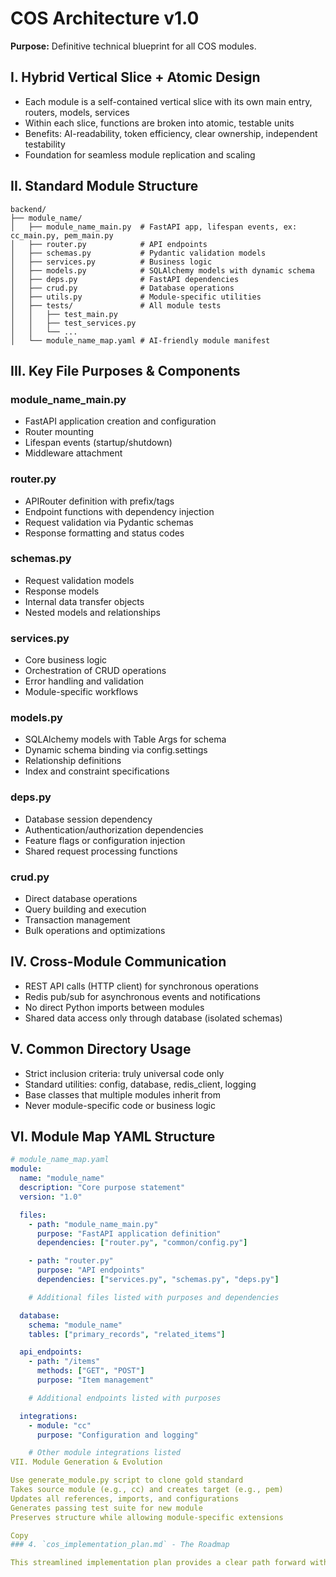 # COS Architecture v1.0
**Purpose:** Definitive technical blueprint for all COS modules.

## I. Hybrid Vertical Slice + Atomic Design
- Each module is a self-contained vertical slice with its own main entry, routers, models, services
- Within each slice, functions are broken into atomic, testable units
- Benefits: AI-readability, token efficiency, clear ownership, independent testability
- Foundation for seamless module replication and scaling

## II. Standard Module Structure
```file_structure
backend/
├── module_name/
│   ├── module_name_main.py  # FastAPI app, lifespan events, ex: cc_main.py, pem_main.py
│   ├── router.py            # API endpoints
│   ├── schemas.py           # Pydantic validation models
│   ├── services.py          # Business logic
│   ├── models.py            # SQLAlchemy models with dynamic schema
│   ├── deps.py              # FastAPI dependencies
│   ├── crud.py              # Database operations
│   ├── utils.py             # Module-specific utilities
│   ├── tests/               # All module tests
│   │   ├── test_main.py
│   │   ├── test_services.py
│   │   └── ...
│   └── module_name_map.yaml # AI-friendly module manifest
```

## III. Key File Purposes & Components

### module_name_main.py
- FastAPI application creation and configuration
- Router mounting
- Lifespan events (startup/shutdown)
- Middleware attachment

### router.py
- APIRouter definition with prefix/tags
- Endpoint functions with dependency injection
- Request validation via Pydantic schemas
- Response formatting and status codes

### schemas.py
- Request validation models
- Response models
- Internal data transfer objects
- Nested models and relationships

### services.py
- Core business logic
- Orchestration of CRUD operations
- Error handling and validation
- Module-specific workflows

### models.py
- SQLAlchemy models with Table Args for schema
- Dynamic schema binding via config.settings
- Relationship definitions
- Index and constraint specifications

### deps.py
- Database session dependency
- Authentication/authorization dependencies
- Feature flags or configuration injection
- Shared request processing functions

### crud.py
- Direct database operations
- Query building and execution
- Transaction management
- Bulk operations and optimizations

## IV. Cross-Module Communication
- REST API calls (HTTP client) for synchronous operations
- Redis pub/sub for asynchronous events and notifications
- No direct Python imports between modules
- Shared data access only through database (isolated schemas)

## V. Common Directory Usage
- Strict inclusion criteria: truly universal code only
- Standard utilities: config, database, redis_client, logging
- Base classes that multiple modules inherit from
- Never module-specific code or business logic

## VI. Module Map YAML Structure
```yaml
# module_name_map.yaml
module:
  name: "module_name"
  description: "Core purpose statement"
  version: "1.0"

  files:
    - path: "module_name_main.py"
      purpose: "FastAPI application definition"
      dependencies: ["router.py", "common/config.py"]

    - path: "router.py"
      purpose: "API endpoints"
      dependencies: ["services.py", "schemas.py", "deps.py"]

    # Additional files listed with purposes and dependencies

  database:
    schema: "module_name"
    tables: ["primary_records", "related_items"]

  api_endpoints:
    - path: "/items"
      methods: ["GET", "POST"]
      purpose: "Item management"

    # Additional endpoints listed with purposes

  integrations:
    - module: "cc"
      purpose: "Configuration and logging"

    # Other module integrations listed
VII. Module Generation & Evolution

Use generate_module.py script to clone gold standard
Takes source module (e.g., cc) and creates target (e.g., pem)
Updates all references, imports, and configurations
Generates passing test suite for new module
Preserves structure while allowing module-specific extensions

Copy
### 4. `cos_implementation_plan.md` - The Roadmap

This streamlined implementation plan provides a clear path forward with concrete, actionable steps.
